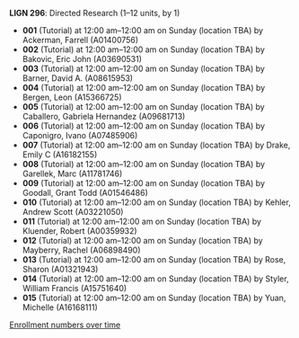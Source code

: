 **LIGN 296**: Directed Research (1–12 units, by 1)

- **001** (Tutorial) at 12:00 am–12:00 am on Sunday (location TBA) by Ackerman, Farrell (A01400756)
- **002** (Tutorial) at 12:00 am–12:00 am on Sunday (location TBA) by Bakovic, Eric John (A03690531)
- **003** (Tutorial) at 12:00 am–12:00 am on Sunday (location TBA) by Barner, David A. (A08615953)
- **004** (Tutorial) at 12:00 am–12:00 am on Sunday (location TBA) by Bergen, Leon (A15366725)
- **005** (Tutorial) at 12:00 am–12:00 am on Sunday (location TBA) by Caballero, Gabriela Hernandez (A09681713)
- **006** (Tutorial) at 12:00 am–12:00 am on Sunday (location TBA) by Caponigro, Ivano (A07485906)
- **007** (Tutorial) at 12:00 am–12:00 am on Sunday (location TBA) by Drake, Emily C (A16182155)
- **008** (Tutorial) at 12:00 am–12:00 am on Sunday (location TBA) by Garellek, Marc (A11781746)
- **009** (Tutorial) at 12:00 am–12:00 am on Sunday (location TBA) by Goodall, Grant Todd (A01546486)
- **010** (Tutorial) at 12:00 am–12:00 am on Sunday (location TBA) by Kehler, Andrew Scott (A03221050)
- **011** (Tutorial) at 12:00 am–12:00 am on Sunday (location TBA) by Kluender, Robert (A00359932)
- **012** (Tutorial) at 12:00 am–12:00 am on Sunday (location TBA) by Mayberry, Rachel (A06898490)
- **013** (Tutorial) at 12:00 am–12:00 am on Sunday (location TBA) by Rose, Sharon (A01321943)
- **014** (Tutorial) at 12:00 am–12:00 am on Sunday (location TBA) by Styler, William Francis (A15751640)
- **015** (Tutorial) at 12:00 am–12:00 am on Sunday (location TBA) by Yuan, Michelle (A16168111)

[Enrollment numbers over time](./LIGN296.tsv)
